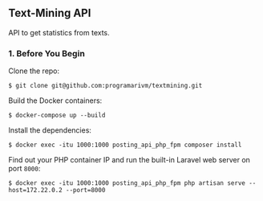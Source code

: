 ## Text-Mining API

API to get statistics from texts.

### 1. Before You Begin

Clone the repo:

    $ git clone git@github.com:programarivm/textmining.git

Build the Docker containers:

    $ docker-compose up --build

Install the dependencies:

    $ docker exec -itu 1000:1000 posting_api_php_fpm composer install

Find out your PHP container IP and run the built-in Laravel web server on port `8000`:

    $ docker exec -itu 1000:1000 posting_api_php_fpm php artisan serve --host=172.22.0.2 --port=8000
